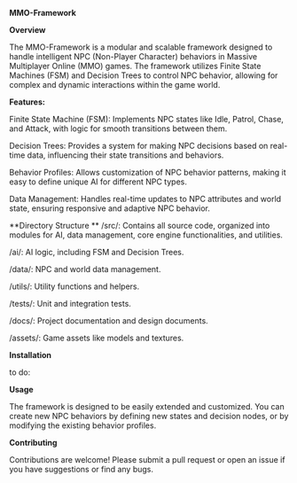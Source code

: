 **MMO-Framework**

**Overview**

  The MMO-Framework is a modular and scalable framework designed to handle intelligent NPC (Non-Player Character) behaviors in Massive Multiplayer Online (MMO) games. The framework utilizes Finite State Machines (FSM) and Decision Trees to control NPC behavior, allowing for complex and dynamic interactions within the game world.

**Features:**

  Finite State Machine (FSM): Implements NPC states like Idle, Patrol, Chase, and Attack, with logic for smooth transitions between them.
  
  Decision Trees: Provides a system for making NPC decisions based on real-time data, influencing their state transitions and behaviors.
  
  Behavior Profiles: Allows customization of NPC behavior patterns, making it easy to define unique AI for different NPC types.
  
  Data Management: Handles real-time updates to NPC attributes and world state, ensuring responsive and adaptive NPC behavior.

**Directory Structure
**
  /src/: Contains all source code, organized into modules for AI, data management, core engine functionalities, and utilities.
  
  /ai/: AI logic, including FSM and Decision Trees.
  
  /data/: NPC and world data management.
  
  /utils/: Utility functions and helpers.
  
  /tests/: Unit and integration tests.
  
  /docs/: Project documentation and design documents.
  
  /assets/: Game assets like models and textures.

**Installation**

  to do:

**Usage**

  The framework is designed to be easily extended and customized. You can create new NPC behaviors by defining new states and decision nodes, or by modifying the existing behavior profiles.

**Contributing**

  Contributions are welcome! Please submit a pull request or open an issue if you have suggestions or find any bugs.
